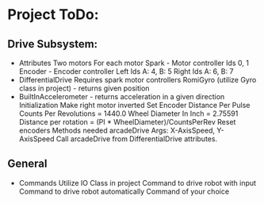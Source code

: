 # Project ToDo:

## Drive Subsystem: 
 * Attributes Two motors For each motor Spark - Motor controller Ids 0, 1 Encoder - Encoder controller Left Ids A: 4, B: 5 Right Ids A: 6, B: 7 
 * DifferentialDrive Requires spark motor controllers RomiGyro (utilize Gyro class in project) - returns given position
 * BuiltInAccelerometer - returns acceleration in a given direction Initialization Make right motor inverted Set Encoder Distance Per Pulse Counts Per Revolutions = 1440.0 Wheel Diameter In Inch = 2.75591 Distance per rotation = (PI * WheelDiameter)/CountsPerRev Reset encoders Methods needed arcadeDrive Args: X-AxisSpeed, Y-AxisSpeed Call arcadeDrive from DifferentialDrive attributes.

## General
 * Commands Utilize IO Class in project Command to drive robot with input Command to drive robot automatically Command of your choice

